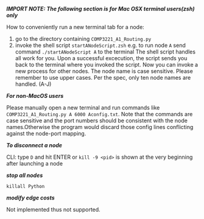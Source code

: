 ***IMPORT NOTE: The following section is for Mac OSX terminal users(zsh) only***

How to conveniently run a new terminal tab for a node:
1. go to the directory containing `COMP3221_A1_Routing.py`
2. invoke the shell script `startANodeScript.zsh`
e.g. to run node `A`
send command `./startANodeScript A` to the terminal
The shell script handles all work for you.
Upon a successful excecution, the script sends you back to the terminal
where you invoked the script. Now you can invoke a new process for other nodes.
The node name is case sensitive. Please remember to use upper cases.
Per the spec, only ten node names are handled. (A-J)

***For non-MacOS users***

Please manually open a new terminal and run commands like
`COMP3221_A1_Routing.py A 6000 Aconfig.txt`. Note that
the commands are case sensitive and the port numbers should
be consistent with the node names.Otherwise the program would
discard those config lines conflicting against the node-port mapping.

***To disconnect a node***

CLI: type `D` and hit ENTER
or
`kill -9 <pid>` <pid> is shown at the very beginning after launching a node

***stop all nodes***

`killall Python`

***modify edge costs***

Not implemented thus not supported.

